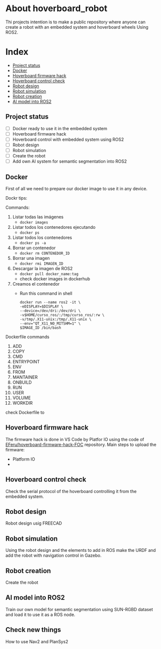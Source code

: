 # About hoverboard_robot

Thi projects intention is to make a public repository where anyone can create a robot with an embedded system and hoverboard wheels Using ROS2.

# Index

- [Project status](#project-status)
- [Docker](#docker)
- [Hoverboard firmware hack](#hoverboard-firmware-hack)
- [Hoverboard control check](#hoverboard-control-check)
- [Robot design](#robot-design)
- [Robot simulation](#robot-simulation)
- [Robot creation](#robot-creation)
- [AI model into ROS2](#ai-model-into-ros2)

## Project status

- [ ] Docker ready to use it in the embedded system
- [ ] Hoverboard firmware hack
- [ ] Hoverboard control with embedded system using ROS2
- [ ] Robot design
- [ ] Robot simulation
- [ ] Create the robot
- [ ] Add own AI system for semantic segmentation into ROS2

## Docker

First of all we need to prepare our docker image to use it in any device.

Dockr tips:

Commands:

1. Listar todas las imágenes
   * `docker images`
2. Listar todos los contenedores ejecutando
   * `docker ps`
3. Listar todos los contenedores
   * `docker ps -a`
4. Borrar un contenedor
   * `docker rm CONTENEDOR_ID`
5. Borrar una imagen
   * `docker rmi IMAGEN_ID`
6. Descargar la imagen de ROS2
   * `docker pull docker_name:tag`
   * check docker images in dockerhub
7. Creamos el contenedor
   * Run this command in shell

     ```
     docker run --name ros2 -it \
     -eDISPLAY=$DISPLAY \
     --device=/dev/dri:/dev/dri \
     -v$HOME/curso_ros/:/tmp/curso_ros/:rw \
     -v/tmp/.X11-unix:/tmp/.X11-unix \
     --env="QT_X11_NO_MITSHM=1" \
     $IMAGE_ID /bin/bash
     ```

Dockerfile commands

1. ADD
2. COPY
3. CMD
4. ENTRYPOINT
5. ENV
6. FROM
7. MANTAINER
8. ONBUILD
9. RUN
10. USER
11. VOLUME
12. WORKDIR

check Dockerfile to 

## Hoverboard firmware hack

The firmware hack is done in VS Code by Platfor IO using the code of [EFeru/hoverboard-firmware-hack-FOC]([linkurl](https://github.com/EFeru/hoverboard-firmware-hack-FOC)) repository. Main steps to upload the firmware:

- Platform IO
-

## Hoverboard control check

Check the serial protocol of the hoverboard controlling it from the embedded system.

## Robot design

Robot design usig FREECAD

## Robot simulation

Using the robot design and the elements to add in ROS make the URDF and add the robot with navigation control in Gazebo.

## Robot creation

Create the robot

## AI model into ROS2

Train our own model for semantic segmentation using SUN-RGBD dataset and load it to use it as a ROS node.

## Check new things

How to use Nav2 and PlanSys2
